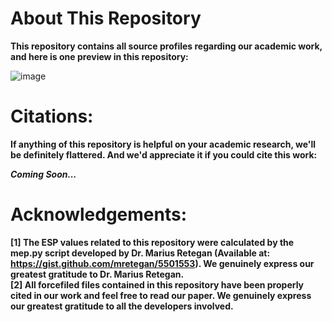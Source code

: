 # About This Repository
**This repository contains all source profiles regarding our academic work, and here is one preview in this repository:<br>**

![image](./figures/1.png)

# Citations:
**If anything of this repository is helpful on your academic research, we'll be definitely flattered. And we'd appreciate it if you could cite this work:<br>**

***Coming Soon...***

# Acknowledgements:
**[1] The ESP values related to this repository were calculated by the mep.py script developed by Dr. Marius Retegan (Available at: https://gist.github.com/mretegan/5501553). We genuinely express our greatest gratitude to Dr. Marius Retegan.<br>**
**[2] All forcefiled files contained in this repository have been properly cited in our work and feel free to read our paper. We genuinely express our greatest gratitude to all the developers involved.<br>**
